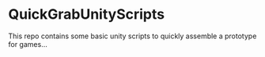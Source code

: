 # QuickGrabUnityScripts
This repo contains some basic unity scripts to quickly assemble a prototype for games... 

